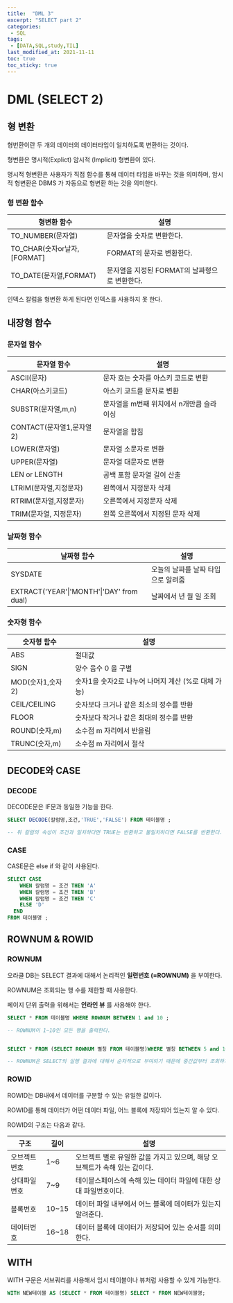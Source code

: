 ```yaml
---
title:  "DML 3"
excerpt: "SELECT part 2"
categories:
 - SQL
tags:
 - [DATA,SQL,study,TIL]
last_modified_at: 2021-11-11
toc: true
toc_sticky: true
---
```


# DML (SELECT 2)



## 형 변환



형번환이란 두 개의 데이터의 데이터타입이 일치하도록 변환하는 것이다.

형변환은 명시적(Explict) 암시적 (Implicit) 형변환이 있다.



명시적 형변환은 사용자가 직접 함수를 통해 데이터 타입을 바꾸는 것을 의미하며, 암시적 형변환은 DBMS 가 자동으로 형변환 하는 것을 의미한다.



### 형 변환 함수



| 형변환 함수                 | 설명                                          |
| --------------------------- | --------------------------------------------- |
| TO_NUMBER(문자열)           | 문자열을 숫자로 변환한다.                     |
| TO_CHAR(숫자or날자,[FORMAT] | FORMAT의 문자로 변환한다.                     |
| TO_DATE(문자열,FORMAT)      | 문자열을 지정된 FORMAT의 날짜형으로 변환한다. |



인덱스 칼럼을 형변환 하게 된다면 인덱스를 사용하지 못 한다.





## 내장형 함수



### 문자열 함수



| 문자열 함수              | 설명                                     |
| ------------------------ | ---------------------------------------- |
| ASCII(문자)              | 문자 호는 숫자를 아스키 코드로 변환      |
| CHAR(아스키코드)         | 아스키 코드를 문자로 변환                |
| SUBSTR(문자열,m,n)       | 문자열을 m번째 위치에서 n개만큼 슬라이싱 |
| CONTACT(문자열1,문자열2) | 문자열을 합침                            |
| LOWER(문자열)            | 문자열 소문자로 변환                     |
| UPPER(문자열)            | 문자열 대문자로 변환                     |
| LEN or LENGTH            | 공백 포함 문자열 길이 산출               |
| LTRIM(문자열,지정문자)   | 왼쪽에서 지정문자 삭제                   |
| RTRIM(문자열,지정문자)   | 오른쪽에서 지정문자 삭제                 |
| TRIM(문자열, 지정문자)   | 왼쪽 오른쪽에서 지정된 문자 삭제         |



### 날짜형 함수



| 날짜형 함수                               | 설명                               |
| ----------------------------------------- | ---------------------------------- |
| SYSDATE                                   | 오늘의 날짜를 날짜 타입으로 알려줌 |
| EXTRACT('YEAR'\|'MONTH'\|'DAY' from dual) | 날짜에서 년 월 일 조회             |



### 숫자형 함수



| 숫자형 함수      | 설명                                               |
| ---------------- | -------------------------------------------------- |
| ABS              | 절대값                                             |
| SIGN             | 양수 음수 0 을 구별                                |
| MOD(숫자1,숫자2) | 숫자1을 숫자2로 나누어 나머지 계산 (%로 대체 가능) |
| CEIL/CEILING     | 숫자보다 크거나 같은 최소의 정수를 반환            |
| FLOOR            | 숫자보다 작거나 같은 최대의 정수를 반환            |
| ROUND(숫자,m)    | 소수점 m 자리에서 반올림                           |
| TRUNC(숫자,m)    | 소수점 m 자리에서 절삭                             |





## DECODE와 CASE





### DECODE



DECODE문은 IF문과 동일한 기능을 한다.		



```sql
SELECT DECODE(칼럼명,조건,'TRUE','FALSE') FROM 테이블명 ;

-- 위 칼럼의 속성이 조건과 일치하다면 TRUE는 반환하고 불일치하다면 FALSE를 반환한다.
```





### CASE



CASE문은 else if 와 같이 사용된다.



```sql
SELECT CASE
	WHEN 칼럼명 = 조건 THEN 'A'
	WHEN 칼럼명 = 조건 THEN 'B'
	WHEN 칼럼명 = 조건 THEN 'C'
	ELSE 'D'
  END
FROM 테이블명 ;
```





## ROWNUM & ROWID





### ROWNUM



오라클 DB는 SELECT 결과에 대해서 논리적인 **일련번호 (=ROWNUM)** 을 부여한다.

ROWNUM은 조회되는 행 수를 제한할 때 사용한다.

페이지 단위 출력을 위해서는 **인라인 뷰** 를 사용해야 한다.



```sql
SELECT * FROM 테이블명 WHERE ROWNUM BETWEEN 1 and 10 ;

-- ROWNUM이 1~10인 모든 행을 출력한다.


SELECT * FROM (SELECT ROWNUM 별칭 FROM 테이블명)WHERE 별칭 BETWEEN 5 and 10 ;

-- ROWNUM은 SELECT의 실행 결과에 대해서 순차적으로 부여되기 때문에 중간값부터 조회하기 위해선 추가적인 쿼리문이 필요하다. 
```



### ROWID



ROWID는 DB내에서 데이터를 구분할 수 있는 유일한 값이다.

ROWID를 통해 데이터가 어떤 데이터 파일, 어느 블록에 저장되어 있는지 알 수 있다.



ROWID의 구조는 다음과 같다.



| 구조          | 길이  | 설명                                                         |
| ------------- | ----- | ------------------------------------------------------------ |
| 오브젝트 번호 | 1~6   | 오브젝트 별로 유일한 값을 가지고 있으며, 해당 오브젝트가 속해 있는 값이다. |
| 상대파일 번호 | 7~9   | 테이블스페이스에 속해 있는 데이터 파일에 대한 상대 파일번호이다. |
| 블록번호      | 10~15 | 데이터 파일 내부에서 어느 블록에 데이터가 있는지 알려준다.   |
| 데이터번호    | 16~18 | 데이터 블록에 데이터가 저장되어 있는 순서를 의미한다.        |





## WITH



WITH 구문은 서브쿼리를 사용해서 임시 테이블이나 뷰처럼 사용할 수 있게 기능한다.



```sql
WITH NEW테이블 AS (SELECT * FROM 테이블명) SELECT * FROM NEW테이블명;


```

